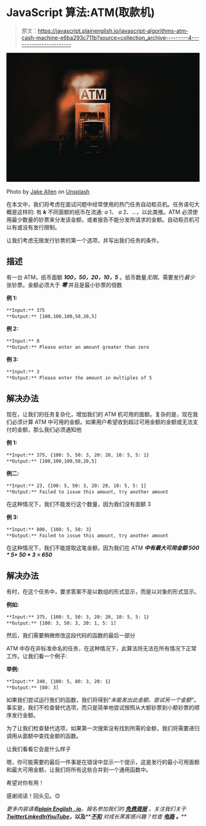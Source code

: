 # JavaScript 算法:ATM(取款机)

> 原文：<https://javascript.plainenglish.io/javascript-algorithms-atm-cash-machine-e6ba293c711b?source=collection_archive---------4----------------------->

![](img/0f8063373119675765a2d6f7e23fd726.png)

Photo by [Jake Allen](https://unsplash.com/@jakeallenmedia?utm_source=unsplash&utm_medium=referral&utm_content=creditCopyText) on [Unsplash](https://unsplash.com/s/photos/atm?utm_source=unsplash&utm_medium=referral&utm_content=creditCopyText)

在本文中，我们将考虑在面试问题中经常使用的热门任务自动柜员机。任务语句大概是这样的:
有 ***k*** 不同面额的纸币在流通: *a* 1、 *a* 2、…，以此类推。ATM 必须使用最少数量的钞票来分发该金额，或者报告不能分发所请求的金额。自动柜员机可以有或没有发行限制。

让我们考虑无限发行钞票的第一个选项，并写出我们任务的条件。

## 描述

有一台 ATM，纸币面额 ***100，50，20，10，5*** 。纸币数量*无限*。需要发行*最少*张钞票。金额必须大于 ***零*** 并且是最小钞票的倍数

**例 1:**

```
**Input:** 375
**Output:** [100,100,100,50,20,5]
```

**例 2:**

```
**Input:** 0
**Output:** Please enter an amount greater than zero
```

**例 3:**

```
**Input:** 3
**Output:** Please enter the amount in multiples of 5
```

## 解决办法

现在，让我们的任务复杂化，增加我们的 ATM 机可用的面额。复杂的是，现在我们必须计算 ATM 中可用的金额。如果用户希望收到超过可用金额的金额或无法支付的金额，那么我们必须通知他

**例 1:**

```
**Input:** 375, {100: 5, 50: 3, 20: 20, 10: 5, 5: 1}
**Output:** [100,100,100,50,20,5]
```

**例二:**

```
**Input:** 23, {100: 5, 50: 3, 20: 20, 10: 5, 5: 1}
**Output:** Failed to issue this amount, try another amount
```

在这种情况下，我们不能发行这个数量，因为我们没有面额 3

**例 3:**

```
**Input:** 800, {100: 5, 50: 3}
**Output:** Failed to issue this amount, try another amount
```

在这种情况下，我们不能提取这笔金额，因为我们在 ATM ***中有最大可用金额 500 * 5+ 50 * 3 = 650***

## 解决办法

有时，在这个任务中，要求答案不是以数组的形式显示，而是以对象的形式显示。

**例如:**

```
**Input:** 375, {100: 5, 50: 3, 20: 20, 10: 5, 5: 1}
**Output:** {100: 3, 50: 3, 20: 1, 5: 1]
```

然后，我们需要稍微修改这段代码的函数的最后一部分

ATM 中存在非标准命名的任务，在这种情况下，此算法将无法在所有情况下正常工作。让我们看一个例子:

**举例:**

```
**Input:** 240, {100: 5, 80: 3, 20: 1}
**Output:** {80: 3]
```

如果我们尝试运行我们的函数，我们将得到“*未能发出此金额，尝试另一个金额”*。事实是，我们不检查替代选项，而只是简单地尝试按照从大额钞票到小额钞票的顺序发行金额。

为了让我们检查替代选项，如果第一次搜索没有找到所需的金额，我们将需要递归调用从面额中查找金额的函数。

让我们看看它会是什么样子

嗯，你可能需要的最后一件事是在错误中显示一个提示，这是发行的最小可用面额和最大可用金额，让我们将所有这些合并到一个通用函数中。

希望对你有用！

感谢阅读！回头见。😊

*更多内容请看*[***plain English . io***](https://plainenglish.io/)*。报名参加我们的* [***免费周报***](http://newsletter.plainenglish.io/) *。关注我们关于*[***Twitter***](https://twitter.com/inPlainEngHQ)[***LinkedIn***](https://www.linkedin.com/company/inplainenglish/)*[***YouTube***](https://www.youtube.com/channel/UCtipWUghju290NWcn8jhyAw)***，以及****[***不和***](https://discord.gg/GtDtUAvyhW) *对成长黑客感兴趣？检查* [***电路***](https://circuit.ooo/) ***。*****